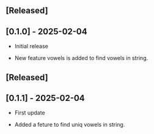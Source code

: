 ## [Released]

## [0.1.0] - 2025-02-04

- Initial release

- New feature vowels is added to find vowels in string.

## [Released]

## [0.1.1] - 2025-02-04

- First update 

- Added a feture to find uniq vowels in string.
